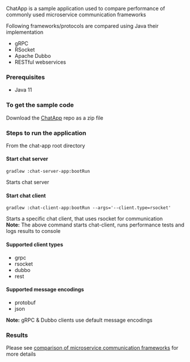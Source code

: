 ChatApp is a sample application used to compare performance of commonly used microservice communication frameworks

Following frameworks/protocols are compared using Java their implementation 
* gRPC
* RSocket
* Apache Dubbo
* RESTful webservices

### Prerequisites
* Java 11

### To get the sample code
Download the [ChatApp](https://github.com/thirulabs/chat-app/archive/refs/tags/1.0.0.zip) repo as a zip file

### Steps to run the application
From the chat-app root directory

#### Start chat server
```console
gradlew :chat-server-app:bootRun
```
Starts chat server
#### Start chat client
```console
gradlew :chat-client-app:bootRun --args='--client.type=rsocket'
```
Starts a specific chat client, that uses rsocket for communication  
**Note:** The above command starts chat-client, runs performance tests and logs results to console 

#### Supported client types
- grpc
- rsocket
- dubbo
- rest

#### Supported message encodings
- protobuf
- json

**Note:** gRPC & Dubbo clients use default message encodings 

### Results
Please see [comparison of microservice communication frameworks](https://thirulabs.medium.com/a-comparison-of-microservice-communication-frameworks-c188955928e8) for more details

